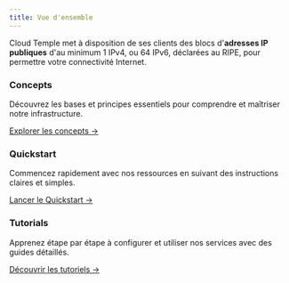 ```yaml
---
title: Vue d'ensemble
---
```


Cloud Temple met à disposition de ses clients des blocs d'__adresses IP publiques__ d'au minimum 1 IPv4, ou 64 IPv6, déclarées au RIPE, pour permettre votre connectivité Internet.

<div className="card-grid">
  <div className="card">
    <h3>Concepts</h3>
    <p>Découvrez les bases et principes essentiels pour comprendre et maîtriser notre infrastructure.</p>
    <a href="./internet/concepts" className="card-link">Explorer les concepts &rarr;</a>
  </div>
  <div className="card">
    <h3>Quickstart</h3>
    <p>Commencez rapidement avec nos ressources en suivant des instructions claires et simples.</p>
    <a href="./internet/quickstart" className="card-link">Lancer le Quickstart &rarr;</a>
  </div>
    <div className="card">
    <h3>Tutorials</h3>
    <p>Apprenez étape par étape à configurer et utiliser nos services avec des guides détaillés.</p>
    <a href="./internet/tutorials" className="card-link">Découvrir les tutoriels &rarr;</a>
  </div>
</div>

